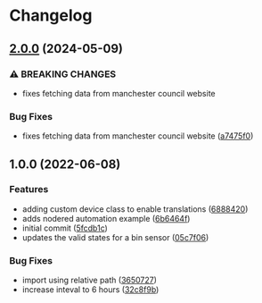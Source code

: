# Changelog

## [2.0.0](https://github.com/RobertYoung/manchester-city-council-bin-collection/compare/v1.0.0...v2.0.0) (2024-05-09)


### ⚠ BREAKING CHANGES

* fixes fetching data from manchester council website

### Bug Fixes

* fixes fetching data from manchester council website ([a7475f0](https://github.com/RobertYoung/manchester-city-council-bin-collection/commit/a7475f0a1cb72e190e637dd6cb34468d7e35794f))

## 1.0.0 (2022-06-08)


### Features

* adding custom device class to enable translations ([6888420](https://github.com/RobertYoung/manchester-city-council-bin-collection/commit/688842018552b2e119dddd1763ae7d3951dbcc34))
* adds nodered automation example ([6b6464f](https://github.com/RobertYoung/manchester-city-council-bin-collection/commit/6b6464fc29b4ffccbee38025d750881f3483bf42))
* initial commit ([5fcdb1c](https://github.com/RobertYoung/manchester-city-council-bin-collection/commit/5fcdb1c5bdf496fef6e302a163a521a407189b25))
* updates the valid states for a bin sensor ([05c7f06](https://github.com/RobertYoung/manchester-city-council-bin-collection/commit/05c7f0684cce5379065cd6c411bf6163fbc2a18f))


### Bug Fixes

* import using relative path ([3650727](https://github.com/RobertYoung/manchester-city-council-bin-collection/commit/365072715887df858321c6b0d7b91f572303668d))
* increase inteval to 6 hours ([32c8f9b](https://github.com/RobertYoung/manchester-city-council-bin-collection/commit/32c8f9b476651a237b19097a58823ff8850aa958))
